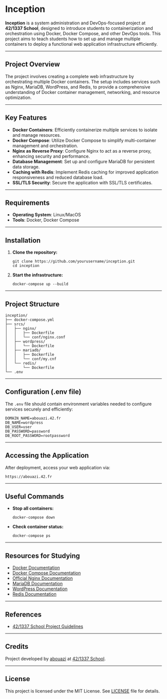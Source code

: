 # Inception

**Inception** is a system administration and DevOps-focused project at **42/1337 School**, designed to introduce students to containerization and orchestration using Docker, Docker Compose, and other DevOps tools. This project aims to teach students how to set up and manage multiple containers to deploy a functional web application infrastructure efficiently.

---

## Project Overview

The project involves creating a complete web infrastructure by orchestrating multiple Docker containers. The setup includes services such as Nginx, MariaDB, WordPress, and Redis, to provide a comprehensive understanding of Docker container management, networking, and resource optimization.

---

## Key Features

- **Docker Containers**: Efficiently containerize multiple services to isolate and manage resources.
- **Docker Compose**: Utilize Docker Compose to simplify multi-container management and orchestration.
- **Nginx as Reverse Proxy**: Configure Nginx to act as a reverse proxy, enhancing security and performance.
- **Database Management**: Set up and configure MariaDB for persistent data storage.
- **Caching with Redis**: Implement Redis caching for improved application responsiveness and reduced database load.
- **SSL/TLS Security**: Secure the application with SSL/TLS certificates.

---

## Requirements

- **Operating System**: Linux/MacOS
- **Tools**: Docker, Docker Compose

---

## Installation

1. **Clone the repository:**

   ```shell
   git clone https://github.com/yourusername/inception.git
   cd inception
   ```

2. **Start the infrastructure:**

   ```shell
   docker-compose up --build
   ```

---

## Project Structure

```
inception/
├── docker-compose.yml
├── srcs/
│   ├── nginx/
│   │   ├── Dockerfile
│   │   └── conf/nginx.conf
│   ├── wordpress/
│   │   └── Dockerfile
│   ├── mariadb/
│   │   ├── Dockerfile
│   │   └── conf/my.cnf
│   └── redis/
│       └── Dockerfile
└── .env
```

---

## Configuration (.env file)

The `.env` file should contain environment variables needed to configure services securely and efficiently:

```
DOMAIN_NAME=abouazi.42.fr
DB_NAME=wordpress
DB_USER=user
DB_PASSWORD=password
DB_ROOT_PASSWORD=rootpassword
```

---

## Accessing the Application

After deployment, access your web application via:

```
https://abouazi.42.fr
```

---

## Useful Commands

- **Stop all containers:**

  ```shell
  docker-compose down
  ```

- **Check container status:**

  ```shell
  docker-compose ps
  ```

---

## Resources for Studying

- [Docker Documentation](https://docs.docker.com/)
- [Docker Compose Documentation](https://docs.docker.com/compose/)
- [Official Nginx Documentation](https://nginx.org/en/docs/)
- [MariaDB Documentation](https://mariadb.com/kb/en/documentation/)
- [WordPress Documentation](https://wordpress.org/support/)
- [Redis Documentation](https://redis.io/docs/)

---

## References

- [42/1337 School Project Guidelines](https://projects.intra.42.fr/inception/mine)

---

## Credits

Project developed by [abouazi](https://profile.intra.42.fr/users/abouazi) at [42/1337 School](https://1337.ma/).

---

## License

This project is licensed under the MIT License. See [LICENSE](LICENSE) file for details.
